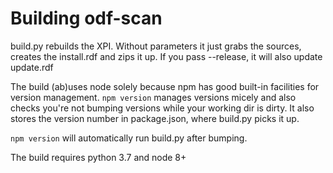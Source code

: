 # Building odf-scan

build.py rebuilds the XPI. Without parameters it just grabs the sources,
creates the install.rdf and zips it up. If you pass --release, it will
also update update.rdf

The build (ab)uses node solely because npm has good built-in facilities
for version management. `npm version` manages versions micely and also
checks you're not bumping versions while your working dir is dirty. It
also stores the version number in package.json, where build.py picks
it up.

`npm version` will automatically run build.py after bumping.

The build requires python 3.7 and node 8+
